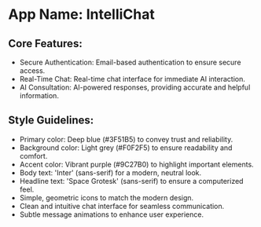# **App Name**: IntelliChat

## Core Features:

- Secure Authentication: Email-based authentication to ensure secure access.
- Real-Time Chat: Real-time chat interface for immediate AI interaction.
- AI Consultation: AI-powered responses, providing accurate and helpful information.

## Style Guidelines:

- Primary color: Deep blue (#3F51B5) to convey trust and reliability.
- Background color: Light grey (#F0F2F5) to ensure readability and comfort.
- Accent color: Vibrant purple (#9C27B0) to highlight important elements.
- Body text: 'Inter' (sans-serif) for a modern, neutral look.
- Headline text: 'Space Grotesk' (sans-serif) to ensure a computerized feel.
- Simple, geometric icons to match the modern design.
- Clean and intuitive chat interface for seamless communication.
- Subtle message animations to enhance user experience.